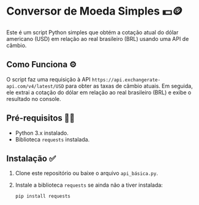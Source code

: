 # Conversor de Moeda Simples 💵🪙


Este é um script Python simples que obtém a cotação atual do dólar americano (USD) em relação ao real brasileiro (BRL) usando uma API de câmbio.

## Como Funciona ⚙️

O script faz uma requisição à API `https://api.exchangerate-api.com/v4/latest/USD` para obter as taxas de câmbio atuais. Em seguida, ele extrai a cotação do dólar em relação ao real brasileiro (BRL) e exibe o resultado no console.

## Pré-requisitos ✍🏼

- Python 3.x instalado.
- Biblioteca `requests` instalada.

## Instalação ✅

1. Clone este repositório ou baixe o arquivo `api_básica.py`.

2. Instale a biblioteca `requests` se ainda não a tiver instalada:

   ```bash
   pip install requests

